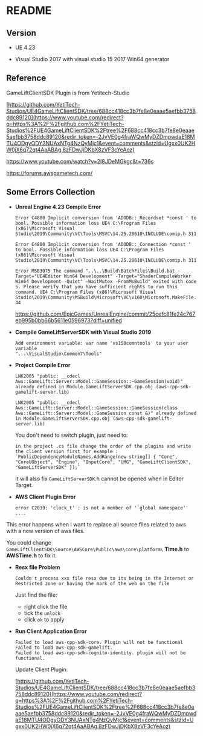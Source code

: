 # README

## Version

* UE 4.23

* Visual Studio 2017 with visual studio 15 2017 Win64 generator



## Reference

GameLiftClientSDK Plugin is from Yetitech-Studio

[https://github.com/YetiTech-Studios/UE4GameLiftClientSDK/tree/688cc418cc3b7fe8e0eaae5aefbb3758ddc89120](https://www.youtube.com/redirect?q=https%3A%2F%2Fgithub.com%2FYetiTech-Studios%2FUE4GameLiftClientSDK%2Ftree%2F688cc418cc3b7fe8e0eaae5aefbb3758ddc89120&redir_token=-2JvVE0g4fraWQwMyDZDmpwdaE18MTU4ODgyODY3NUAxNTg4NzQyMjc1&event=comments&stzid=Ugxx0UK2HW0jX6q72qt4AaABAg.8zFDwJjDKbX8zVF3cYeAoz)

https://www.youtube.com/watch?v=2I8JDeMGkgc&t=736s

https://forums.awsgametech.com/



## Some Errors Collection

* **Unreal Engine 4.23 Compile Error**

  ```
  Error C4800 Implicit conversion from 'ADODB::_Recordset *const ' to bool. Possible information loss UE4 C:\Program Files (x86)\Microsoft Visual Studio\2019\Community\VC\Tools\MSVC\14.25.28610\INCLUDE\comip.h 311
  
  Error C4800 Implicit conversion from 'ADODB::_Connection *const ' to bool. Possible information loss UE4 C:\Program Files (x86)\Microsoft Visual Studio\2019\Community\VC\Tools\MSVC\14.25.28610\INCLUDE\comip.h 311
  
  Error MSB3075 The command "..\..\Build\BatchFiles\Build.bat -Target="UE4Editor Win64 Development" -Target="ShaderCompileWorker Win64 Development -Quiet" -WaitMutex -FromMsBuild" exited with code 5. Please verify that you have sufficient rights to run this command. UE4 C:\Program Files (x86)\Microsoft Visual Studio\2019\Community\MSBuild\Microsoft\VC\v160\Microsoft.MakeFile.Targets 44
  ```

  https://github.com/EpicGames/UnrealEngine/commit/25cefc81fe24c767eb995b0bb66b5611e0596973?diff=unified

* **Compile GameLiftServerSDK with Visual Studio 2019**

  ```
  Add environment variable: var name 'vs150comntools' to your user variable
  "...\VisualStudio\Common7\Tools"
  ```

* **Project Compile Error**

  ```
  LNK2005 "public: __cdecl Aws::GameLift::Server::Model::GameSession::~GameSession(void)" already defined in Module.GameLiftServerSDK.cpp.obj (aws-cpp-sdk-gamelift-server.lib)
  
  LNK2005 "public: __cdecl Aws::GameLift::Server::Model::GameSession::GameSession(class Aws::GameLift::Server::Model::GameSession const &)" already defined in Module.GameLiftServerSDK.cpp.obj (aws-cpp-sdk-gamelift-server.lib)
  ```

  You don't need to switch plugin, just need to:

  ```
  in the project .cs file change the order of the plugins and write the client version first for example :
  `PublicDependencyModuleNames.AddRange(new string[] { "Core", "CoreUObject", "Engine", "InputCore", "UMG", "GameLiftClientSDK", "GameLiftServerSDK" });`
  ```

  It will also fix `GameLiftServerSDK`.h cannot be opened when in Editor Target.

* **AWS Client Plugin Error**

  ```
  error C2039: 'clock_t' : is not a member of '`global namespace''
  ....
  ```
  
This error happens when I want to replace all source files related to aws with a new version of aws files.
  
You could change `GameLiftClientSDK\Source\AWSCore\Public\aws\core\platform\`  **Time.h** to **AWSTime.h** to fix it.
  
* **Resx file Problem**

  ```
  Couldn't process xxx file resx due to its being in the Internet or Restricted zone or having the mark of the web on the file
  ```

  Just find the file:

  * right click the file
  * tick the `unlock` 
  * click `ok` to apply

* **Run Client Application Error**

  ```
  Failed to load aws-cpp-sdk-core. Plugin will not be functional
  Failed to load aws-cpp-sdk-gamelift.
  Failed to load aws-cpp-sdk-cognito-identity. plugin will not be functional.
  ```

  Update Client Plugin: 

  [https://github.com/YetiTech-Studios/UE4GameLiftClientSDK/tree/688cc418cc3b7fe8e0eaae5aefbb3758ddc89120](https://www.youtube.com/redirect?q=https%3A%2F%2Fgithub.com%2FYetiTech-Studios%2FUE4GameLiftClientSDK%2Ftree%2F688cc418cc3b7fe8e0eaae5aefbb3758ddc89120&redir_token=-2JvVE0g4fraWQwMyDZDmpwdaE18MTU4ODgyODY3NUAxNTg4NzQyMjc1&event=comments&stzid=Ugxx0UK2HW0jX6q72qt4AaABAg.8zFDwJjDKbX8zVF3cYeAoz)
